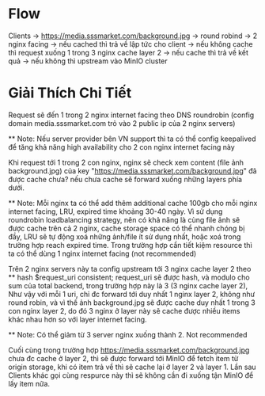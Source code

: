 # Flow
Clients -> https://media.sssmarket.com/background.jpg -> round robind -> 2 nginx facing -> nếu cached thì trả về lập tức cho client -> nếu không cache thì request xuống 1 trong 3 nginx cache layer 2 -> nếu cache thì trả về kết quả -> nếu không thì upstream vào MinIO cluster 

# Giải Thích Chi Tiết 
Request sẽ đến 1 trong 2 nginx internet facing theo DNS roundrobin (config domain media.sssmarket.com trỏ vào 2 public ip của 2 nginx servers)

** Note: Nếu server provider bên VN support thì ta có thể config keepalived để tăng khả năng high availability cho 2 con nginx internet facing này

Khi request tới 1 trong 2 con nginx, nginx sẽ check xem content (file ảnh background.jpg) của key "https://media.sssmarket.com/background.jpg" đã được cache chưa? nếu chưa cache sẽ forward xuống những layers phía dưới.

** Note: Mỗi nginx ta có thể add thêm additional cache 100gb cho mỗi nginx internet facing, LRU, expired time khoảng 30-40 ngày. Vì sử dụng roundrobin loadbalancing strategy, nên có khả năng là cùng file ảnh sẽ được cache trên cả 2 nginx, cache storage space có thể nhanh chóng bị đầy, LRU sẽ tự động xoá những ảnh/file ít sử dụng nhất, hoặc xoá trong trường hợp reach expired time. Trong trường hợp cần tiết kiệm resource thì ta có thể dùng 1 nginx internet facing (not recommended)

Trên 2 nginx servers này ta config upstream tới 3 nginx cache layer 2 theo   ** hash $request_uri consistent;
request_uri sẽ được hash, và modulo cho sum của total backend, trong trường hợp này là 3 (3 nginx cache layer 2), Như vậy với mỗi 1 uri, chỉ đc forward tới duy nhất 1 nginx layer 2, không như round robin, và vì thế ảnh background.jpg sẽ được cache duy nhất 1 trong 3 con nginx layer 2, do đó 3 nginx ở layer này sẽ cache được nhiều items khác nhau hơn so với layer internet facing.

** Note: Có thể giảm từ 3 server nginx xuống thành 2. Not recommended

Cuối cùng trong trường hợp https://media.sssmarket.com/background.jpg chưa đc cache ở layer 2, thì sẽ được forward tới MinIO để fetch item từ origin storage, khi có item trả về thì sẽ cache lại ở layer 2 và layer 1. Lần sau Clients khác gọi cùng respurce này thì sẽ không cần đi xuống tận MinIO để lấy item nữa.
